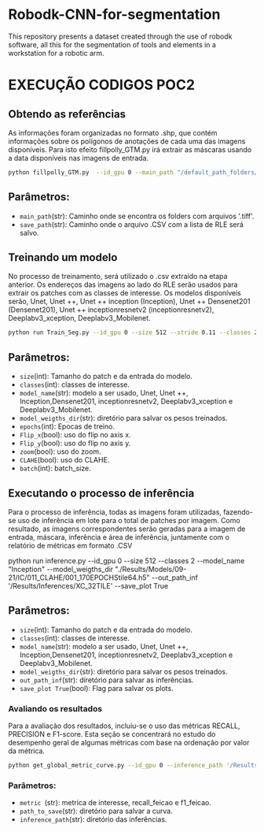 # Robodk-CNN-for-segmentation
This repository presents a dataset created through the use of robodk software, all this for the segmentation of tools and elements in a workstation for a robotic arm.

# EXECUÇÃO CODIGOS POC2

## Obtendo as referências

As informações foram organizadas no formato .shp, que contém informações sobre os polígonos de anotações de cada uma das imagens disponíveis. Para isto efeito fillpolly_GTM.py irá extrair as máscaras usando a data disponíveis nas imagens de entrada.

```bash
python fillpolly_GTM.py  --id_gpu 0 --main_path "/default_path_folders/" --save_path "./CSV_RLE/"
```

## Parâmetros:

* `main_path`(str): Caminho onde se encontra os folders com arquivos '.tiff'.
* `save_path`(str): Caminho onde o arquivo .CSV com a lista de RLE será salvo.


## Treinando um modelo

No processo de treinamento, será utilizado o .csv extraído na etapa anterior. Os endereços das imagens ao lado do RLE serão usados ​​para extrair os patches com as classes de interesse. Os modelos disponíveis serão, Unet, Unet ++, Unet ++ inception (Inception), Unet ++ Densenet201 (Densenet201), Unet ++ inceptionresnetv2 (inceptionresnetv2), Deeplabv3_xception, Deeplabv3_Mobilenet.

```bash
python run Train_Seg.py --id_gpu 0 --size 512 --stride 0.11 --classes 2 --csv_path "./CSV_RLE/" --model_name "Inception" --model_weigths_dir "./Results/Models/09-21/IC/011_CLAHE/001_170EPOCHStile64.h5" --epochs 200 --Flip_x True --Flip_y True --zoom True --CLAHE True --batch 8
```

## Parâmetros:

* `size`(int): Tamanho do patch e da entrada do modelo.
* `classes`(int): classes de interesse.
* `model_name`(str): modelo a ser usado, Unet, Unet ++, Inception,Densenet201, inceptionresnetv2, Deeplabv3_xception e Deeplabv3_Mobilenet.
* `model_weigths_dir`(str): diretório para salvar os pesos treinados.
* `epochs`(int): Epocas de treino. 
* `Flip_x`(bool): uso do flip no axis x.
* `Flip_y`(bool): uso do flip no axis y.  
* `zoom`(bool): uso do zoom.  
* `CLAHE`(bool): uso do CLAHE. 
* `batch`(int): batch_size. 


## Executando o processo de inferência

Para o processo de inferência, todas as imagens foram utilizadas, fazendo-se uso de inferência em lote para o total de patches por imagem. Como resultado, as imagens correspondentes serão geradas para a imagem de entrada, máscara, inferência e área de inferência, juntamente com o relatório de métricas em formato .CSV

python run inference.py --id_gpu 0 --size 512 --classes 2 --model_name "Inception" --model_weigths_dir "./Results/Models/09-21/IC/011_CLAHE/001_170EPOCHStile64.h5" --out_path_inf '/Results/Inferences/XC_32TILE' --save_plot True 

## Parâmetros:
* `size`(int): Tamanho do patch e da entrada do modelo.
* `classes`(int): classes de interesse.
* `model_name`(str): modelo a ser usado, Unet, Unet ++, Inception,Densenet201, inceptionresnetv2, Deeplabv3_xception e Deeplabv3_Mobilenet.
* `model_weigths_dir`(str): diretório para salvar os pesos treinados.
* `out_path_inf`(str): diretório para salvar as inferências.
* `save_plot True`(bool): Flag para salvar os plots.

### Avaliando os resultados

Para a avaliação dos resultados, incluiu-se o uso das métricas RECALL, PRECISION e F1-score. Esta seção se concentrará no estudo do desempenho geral de algumas métricas com base na ordenação por valor da métrica.

```bash
python get_global_metric_curve.py --id_gpu 0 --inference_path '/Results/Inferences/XC_32TILE' --path_to_save '/Results/Inferences/XC_32TILE' --metric 'recall_feicao'
```

### Parâmetros:
* `metric `(str): metrica de interesse, recall_feicao e f1_feicao.
* `path_to_save`(str): diretório para salvar a curva.
* `inference_path`(str): diretório das inferências.


